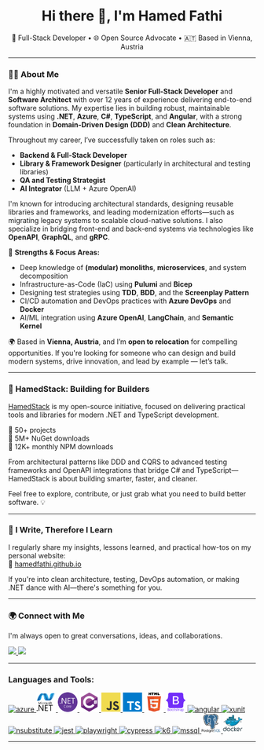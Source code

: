 <h1 align="center">Hi there 👋, I'm Hamed Fathi</h1>

<p align="center">
🚀 Full-Stack Developer • 🌐 Open Source Advocate • 🇦🇹 Based in Vienna, Austria
</p>

---

### 👨‍💻 About Me

I'm a highly motivated and versatile **Senior Full-Stack Developer** and **Software Architect** with over 12 years of experience delivering end-to-end software solutions. My expertise lies in building robust, maintainable systems using **.NET**, **Azure**, **C#**, **TypeScript**, and **Angular**, with a strong foundation in **Domain-Driven Design (DDD)** and **Clean Architecture**.

Throughout my career, I’ve successfully taken on roles such as:

- **Backend & Full-Stack Developer**
- **Library & Framework Designer** (particularly in architectural and testing libraries)
- **QA and Testing Strategist**  
- **AI Integrator** (LLM + Azure OpenAI)

I'm known for introducing architectural standards, designing reusable libraries and frameworks, and leading modernization efforts—such as migrating legacy systems to scalable cloud-native solutions. I also specialize in bridging front-end and back-end systems via technologies like **OpenAPI**, **GraphQL**, and **gRPC**.

🧠 **Strengths & Focus Areas:**
- Deep knowledge of **(modular) monoliths**, **microservices**, and system decomposition
- Infrastructure-as-Code (IaC) using **Pulumi** and **Bicep**
- Designing test strategies using **TDD**, **BDD**, and the **Screenplay Pattern**
- CI/CD automation and DevOps practices with **Azure DevOps** and **Docker**
- AI/ML integration using **Azure OpenAI**, **LangChain**, and **Semantic Kernel**

🌍 Based in **Vienna, Austria**, and I’m **open to relocation** for compelling opportunities. If you're looking for someone who can design and build modern systems, drive innovation, and lead by example — let’s talk.

---

### 🧪 HamedStack: Building for Builders

[HamedStack](https://github.com/HamedStack) is my open-source initiative, focused on delivering practical tools and libraries for modern .NET and TypeScript development.

🔹 50+ projects  
🔹 5M+ NuGet downloads  
🔹 12K+ monthly NPM downloads  

From architectural patterns like DDD and CQRS to advanced testing frameworks and OpenAPI integrations that bridge C# and TypeScript—HamedStack is about building smarter, faster, and cleaner.

Feel free to explore, contribute, or just grab what you need to build better software. 💡

---

### 📰 I Write, Therefore I Learn

I regularly share my insights, lessons learned, and practical how-tos on my personal website:  
📘 [hamedfathi.github.io](https://hamedfathi.github.io)

If you're into clean architecture, testing, DevOps automation, or making .NET dance with AI—there's something for you.

---

### 🌍 Connect with Me

I'm always open to great conversations, ideas, and collaborations.

<p align="left">
  <a href="https://twitter.com/hamed__fathi" target="_blank">
    <img src="https://img.shields.io/badge/Twitter-%231DA1F2.svg?style=for-the-badge&logo=Twitter&logoColor=white"/>
  </a>
  <a href="https://linkedin.com/in/hamedfathi" target="_blank">
    <img src="https://img.shields.io/badge/LinkedIn-%230077B5.svg?style=for-the-badge&logo=LinkedIn&logoColor=white"/>
  </a>
</p>

---

<h3 align="left">Languages and Tools:</h3>
<p align="left">
	<a href="https://azure.microsoft.com/" target="_blank">
		<img src="https://github-production-user-asset-6210df.s3.amazonaws.com/8418700/251138647-7ac953f8-86c3-465b-b2d2-d8f8904d9a38.png" alt="azure" width="40" height="40"/>
	</a>
	<a href="https://dotnet.microsoft.com/" target="_blank">
		<img src="https://raw.githubusercontent.com/devicons/devicon/master/icons/dot-net/dot-net-original-wordmark.svg" alt="dotnet" width="40" height="40"/>
	</a>
	<a href="https://dotnet.microsoft.com/" target="_blank">
		<img src="https://raw.githubusercontent.com/devicons/devicon/master/icons/dotnetcore/dotnetcore-original.svg" alt="dotnet" width="40" height="40"/>
	</a>
	<a href="https://learn.microsoft.com/en-us/dotnet/csharp/" target="_blank">
		<img src="https://raw.githubusercontent.com/devicons/devicon/master/icons/csharp/csharp-original.svg" alt="csharp" width="40" height="40"/>
	</a>
	<a href="https://developer.mozilla.org/en-US/docs/Web/JavaScript" target="_blank">
		<img src="https://raw.githubusercontent.com/devicons/devicon/master/icons/javascript/javascript-original.svg" alt="javascript" width="40" height="40"/>
	</a>
	<a href="https://www.typescriptlang.org/" target="_blank">
		<img src="https://raw.githubusercontent.com/devicons/devicon/master/icons/typescript/typescript-original.svg" alt="typescript" width="40" height="40"/>
	</a>
	<a href="https://www.w3.org/html/" target="_blank">
		<img src="https://raw.githubusercontent.com/devicons/devicon/master/icons/html5/html5-original-wordmark.svg" alt="html5" width="40" height="40"/>
	</a>
	<a href="https://getbootstrap.com" target="_blank">
		<img src="https://raw.githubusercontent.com/devicons/devicon/master/icons/bootstrap/bootstrap-plain-wordmark.svg" alt="bootstrap" width="40" height="40"/>
	</a>
	<a href="https://angular.dev/" target="_blank">
		<img src="https://github-production-user-asset-6210df.s3.amazonaws.com/8418700/282202252-6951c89c-060f-4d4b-ab8d-6eff0ec99387.png" alt="angular" width="40" height="40"/>
	</a>
	<a href="https://xunit.net/" target="_blank">
		<img src="https://github-production-user-asset-6210df.s3.amazonaws.com/8418700/256739136-edfc3d6a-94d8-4328-9f66-a35a220f1a3a.png" alt="xunit" width="40" height="40"/>
	</a>
	<a href="https://nsubstitute.github.io" target="_blank">
		<img src="https://github-production-user-asset-6210df.s3.amazonaws.com/8418700/273725137-b5dfcf65-89cf-4d6c-bf29-34b2fc79b5ec.png" alt="nsubstitute" width="40" height="40"/>
	</a>
	<a href="https://jestjs.io" target="_blank">
		<img src="https://www.vectorlogo.zone/logos/jestjsio/jestjsio-icon.svg" alt="jest" width="40" height="40"/>
	</a>
	<a href="https://playwright.dev/" target="_blank">
		<img src="https://github-production-user-asset-6210df.s3.amazonaws.com/8418700/251133918-823485a0-ab04-4407-aa5d-066dfe8cab77.png" alt="playwright" width="40" height="40"/>
	</a>
	<a href="https://www.cypress.io" target="_blank">
		<img src="https://raw.githubusercontent.com/simple-icons/simple-icons/6e46ec1fc23b60c8fd0d2f2ff46db82e16dbd75f/icons/cypress.svg" alt="cypress" width="40" height="40"/>
	</a>
	<a href="https://k6.io/" target="_blank">
		<img src="https://github-production-user-asset-6210df.s3.amazonaws.com/8418700/256740454-380184b6-c2d3-4acd-ada5-ee3d2fda7420.png" alt="k6" width="40" height="40"/>
	</a>
	<a href="https://www.microsoft.com/en-us/sql-server" target="_blank">
		<img src="https://www.svgrepo.com/show/303229/microsoft-sql-server-logo.svg" alt="mssql" width="40" height="40"/>
	</a>
	<a href="https://www.postgresql.org" target="_blank">
		<img src="https://raw.githubusercontent.com/devicons/devicon/master/icons/postgresql/postgresql-original-wordmark.svg" alt="postgresql" width="40" height="40"/>
	</a>
	<a href="https://www.docker.com/" target="_blank">
		<img src="https://raw.githubusercontent.com/devicons/devicon/master/icons/docker/docker-original-wordmark.svg" alt="docker" width="40" height="40"/>
	</a>
</p>

---
